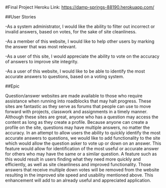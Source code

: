 #Final Project
Heroku Link: https://damp-springs-88190.herokuapp.com/

##User Stories

-As a system administrator, I would like the ability to filter out incorrect or invalid answers, based on votes, 
for the sake of site cleanliness.

-As a member of this website, I would like to help other users by marking the answer that was most relevant.

-As a user of this site, I would appreciate the ability to vote on the accuracy of answers to improve site integrity.

-As a user of this website, I would like to be able to identify the most accurate answers to questions, based 
on a voting system.

##Epic 

Question/answer websites are made available to those who require assistance when running into 
roadblocks that may halt progress.  These sites are fantastic as they serve as forums that people can 
use to move forward with projects, classwork and assignments in a timely manner.  Although these sites are 
great, anyone who has a question may access the content as long as they create a profile.  Because anyone 
can create a profile on the site, questions may have multiple answers, no matter the accuracy.  In an attempt 
to allow users the ability to quickly identify the most accurate answers to questions, we would like to add 
functionality to the site which would allow the question asker to vote up or down on an answer.  This feature 
would allow for identification of the most useful or accurate answer for others who may have the same or a similar
question.  A feature such as this would result in users finding what they need more quickly and efficiently, as well as
site cleanliness and improved functionality.  Those answers that receive multiple down votes will be removed from the
website resulting in the improved site speed and usability mentioned above.  This enhancement will add to an already 
useful and appreciated application.
